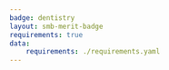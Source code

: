 ```yaml
---
badge: dentistry
layout: smb-merit-badge
requirements: true
data:
    requirements: ./requirements.yaml
---
```

